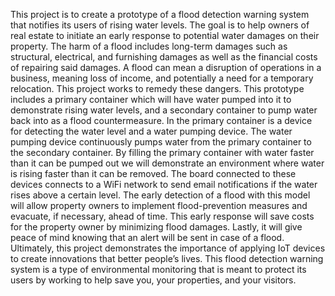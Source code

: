 This project is to create a prototype of a flood detection warning system that notifies its
users of rising water levels. The goal is to help owners of real estate to initiate an early
response to potential water damages on their property. The harm of a flood includes
long-term damages such as structural, electrical, and furnishing damages as well as the
financial costs of repairing said damages. A flood can mean a disruption of
operations in a business, meaning loss of income, and potentially a need for a
temporary relocation. This project works to remedy these dangers. This
prototype includes a primary container which will have water pumped into it to 
demonstrate rising water levels, and a secondary container to pump water back into 
as a flood countermeasure. In the primary container is a device for
detecting the water level and a water pumping device. The water pumping device
continuously pumps water from the primary container to the secondary container. By
filling the primary container with water faster than it can be pumped out we will
demonstrate an environment where water is rising faster than it can be removed. The
board connected to these devices connects to a WiFi network to send email
notifications if the water rises above a certain level. The early detection of a flood with
this model will allow property owners to implement flood-prevention measures and
evacuate, if necessary, ahead of time. This early response will save costs for the
property owner by minimizing flood damages. Lastly, it will give peace of mind knowing
that an alert will be sent in case of a flood. Ultimately, this project demonstrates the
importance of applying IoT devices to create innovations that better people’s lives. This
flood detection warning system is a type of environmental monitoring that is meant to
protect its users by working to help save you, your properties, and your visitors.
